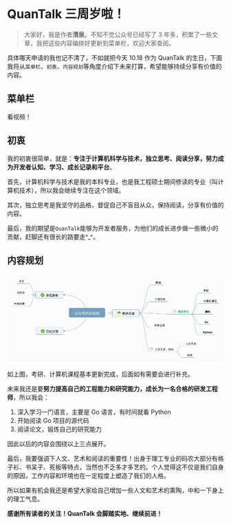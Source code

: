 # QuanTalk 三周岁啦！

> 大家好，我是作者**清泉**。不知不觉公众号已经写了 3 年多，积累了一些文章，我把这些内容编排好更新到菜单栏，欢迎大家查阅。

具体哪天申请的我也记不清了，不如就把今天 10.18 作为 QuanTalk 的生日，下面我将从`菜单栏`、`初衷`、`内容规划`等角度介绍下未来打算，希望能够持续分享有价值的内容。

## 菜单栏

看视频！

## 初衷

我的初衷很简单，就是：**专注于计算机科学与技术，独立思考、阅读分享，努力成为开发者认知、学习、成长记录和平台**。

首先，计算机科学与技术是我的本科专业，也是我工程硕士期间修读的专业（叫计算机技术），所以我会继续专注在这个领域。

其次，独立思考是我坚守的品格，督促自己不盲目从众，保持阅读，分享有价值的内容。

最后，我的期望是`QuanTalk`能够为开发者服务，为他们的成长进步做一些微小的贡献，赶脚还有很长的路要走^\_^。

## 内容规划

![](https://raw.githubusercontent.com/alwqx/picx-images-hosting/master/common/wechat/content_arc.png)

如上图，考研、计算机课程基本更新完成，后面如有需要会进行补充。

未来我还是要**努力提高自己的工程能力和研究能力，成长为一名合格的研发工程师**，所以我会：

1. 深入学习一门语言，主要是 Go 语言，有时间就看 Python
2. 开始阅读 Go 项目的源代码
3. 阅读论文，锻炼自己的研究能力

因此以后的内容会围绕以上三点展开。

最后，我要强调下人文、艺术和阅读的重要性！出身于理工专业的码农大部分有格子衫、书呆子、死板等特点，当然也不乏多才多艺的。个人觉得这不仅是我们自身的原因，工作内容和环境也在一定程度上塑造了我们的人格。

​ 所以如果有机会我还是希望大家给自己增加一些人文和艺术的熏陶，中和一下身上的理工气息。

**感谢所有读者的关注！QuanTalk 会脚踏实地、继续前进！**
